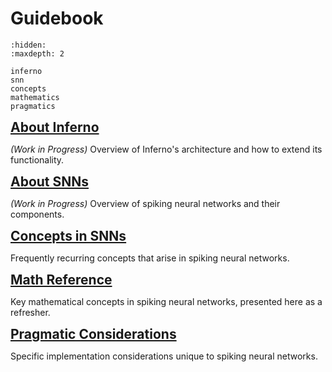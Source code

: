 # Guidebook

```{toctree}
:hidden:
:maxdepth: 2

inferno
snn
concepts
mathematics
pragmatics
```

<strong style="font-size: 1.5em;">[About Inferno](<guide/inferno:About Inferno>)</strong>

*(Work in Progress)* Overview of Inferno's architecture and how to extend its functionality.

<strong style="font-size: 1.5em;">[About SNNs](<guide/snn:About SNNs>)</strong>

*(Work in Progress)* Overview of spiking neural networks and their components.

<strong style="font-size: 1.5em;">[Concepts in SNNs](<guide/concepts:Concepts in SNNs>)</strong>

Frequently recurring concepts that arise in spiking neural networks.

<strong style="font-size: 1.5em;">[Math Reference](<guide/mathematics:Math Reference>)</strong>

Key mathematical concepts in spiking neural networks, presented here as a refresher.

<strong style="font-size: 1.5em;">[Pragmatic Considerations](<guide/pragmatics:Pragmatic Considerations>)</strong>

Specific implementation considerations unique to spiking neural networks.

